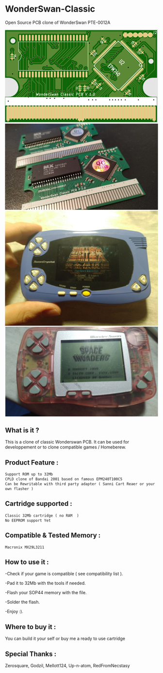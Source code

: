 # WonderSwan-Classic
Open Source PCB clone of WonderSwan PTE-0012A

![Swan_pcb1](https://github.com/X-death25/WonderSwan-Classic/blob/main/gfx/WS_Classic.PNG)
![Swan_pcb2](https://github.com/X-death25/WonderSwan-Classic/blob/main/gfx/WS_Classic_02.jpg)
![Swan_pcb3](https://github.com/X-death25/WonderSwan-Classic/blob/main/gfx/WS_Classic_03.jpg)
![Swan_pcb4](https://github.com/X-death25/WonderSwan-Classic/blob/main/gfx/WS_Classic_04.PNG)

What is it ?
-----

This is a clone of classic Wonderswan PCB.
It can be used for developpement or to clone compatible games / Homeberew.

Product Feature :
-----

    Support ROM up to 32Mb 
    CPLD clone of Bandai 2001 based on famous EPM240T100C5
    Can be Rewritable with third party adapter ( Sanni Cart Reaer or your own flasher )

Cartridge supported :
-----
    
    Classic 32Mb cartridge ( no RAM  )
    No EEPROM support Yet   
     
Compatible & Tested Memory :
-----
    Macronix MX29L3211 
      
How to use it :
-----
-Check if your game is compatible ( see compatibility list ). 

-Pad it to 32Mb with the tools if needed. 

-Flash your SOP44 memory with the file. 

-Solder the flash. 

-Enjoy :).

Where to buy it :
-----
You can build it your self or buy me a ready to use cartridge

Special Thanks :
-----

Zerosquare,
Godzil,
Mellott124,
Up-n-atom,
RedFromNecstasy

